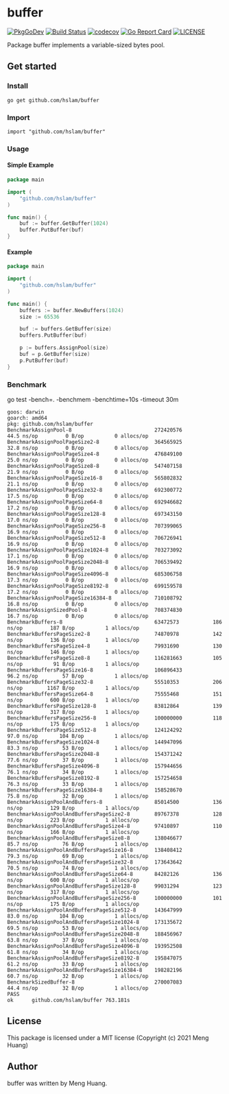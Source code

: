 # buffer
[![PkgGoDev](https://pkg.go.dev/badge/github.com/hslam/buffer)](https://pkg.go.dev/github.com/hslam/buffer)
[![Build Status](https://github.com/hslam/buffer/workflows/build/badge.svg)](https://github.com/hslam/buffer/actions)
[![codecov](https://codecov.io/gh/hslam/buffer/branch/master/graph/badge.svg)](https://codecov.io/gh/hslam/buffer)
[![Go Report Card](https://goreportcard.com/badge/github.com/hslam/buffer)](https://goreportcard.com/report/github.com/hslam/buffer)
[![LICENSE](https://img.shields.io/github/license/hslam/buffer.svg?style=flat-square)](https://github.com/hslam/buffer/blob/master/LICENSE)

Package buffer implements a variable-sized bytes pool.

## Get started

### Install
```
go get github.com/hslam/buffer
```
### Import
```
import "github.com/hslam/buffer"
```
### Usage
#### Simple Example
```go
package main

import (
	"github.com/hslam/buffer"
)

func main() {
	buf := buffer.GetBuffer(1024)
	buffer.PutBuffer(buf)
}
```

#### Example
```go
package main

import (
	"github.com/hslam/buffer"
)

func main() {
	buffers := buffer.NewBuffers(1024)
	size := 65536

	buf := buffers.GetBuffer(size)
	buffers.PutBuffer(buf)

	p := buffers.AssignPool(size)
	buf = p.GetBuffer(size)
	p.PutBuffer(buf)
}
```

### Benchmark
go test -bench=. -benchmem -benchtime=10s -timeout 30m
```
goos: darwin
goarch: amd64
pkg: github.com/hslam/buffer
BenchmarkAssignPool-8                          	272420576	        44.5 ns/op	       0 B/op	       0 allocs/op
BenchmarkAssignPoolPageSize2-8                 	364565925	        32.8 ns/op	       0 B/op	       0 allocs/op
BenchmarkAssignPoolPageSize4-8                 	476849100	        25.0 ns/op	       0 B/op	       0 allocs/op
BenchmarkAssignPoolPageSize8-8                 	547407158	        21.9 ns/op	       0 B/op	       0 allocs/op
BenchmarkAssignPoolPageSize16-8                	565802832	        21.1 ns/op	       0 B/op	       0 allocs/op
BenchmarkAssignPoolPageSize32-8                	692300772	        17.5 ns/op	       0 B/op	       0 allocs/op
BenchmarkAssignPoolPageSize64-8                	692946682	        17.2 ns/op	       0 B/op	       0 allocs/op
BenchmarkAssignPoolPageSize128-8               	697343150	        17.0 ns/op	       0 B/op	       0 allocs/op
BenchmarkAssignPoolPageSize256-8               	707399065	        16.9 ns/op	       0 B/op	       0 allocs/op
BenchmarkAssignPoolPageSize512-8               	706726941	        16.9 ns/op	       0 B/op	       0 allocs/op
BenchmarkAssignPoolPageSize1024-8              	703273092	        17.1 ns/op	       0 B/op	       0 allocs/op
BenchmarkAssignPoolPageSize2048-8              	706539492	        16.9 ns/op	       0 B/op	       0 allocs/op
BenchmarkAssignPoolPageSize4096-8              	685306758	        17.3 ns/op	       0 B/op	       0 allocs/op
BenchmarkAssignPoolPageSize8192-8              	699159578	        17.2 ns/op	       0 B/op	       0 allocs/op
BenchmarkAssignPoolPageSize16384-8             	710108792	        16.8 ns/op	       0 B/op	       0 allocs/op
BenchmarkAssignSizedPool-8                     	708374830	        16.7 ns/op	       0 B/op	       0 allocs/op
BenchmarkBuffers-8                             	63472573	       186 ns/op	     187 B/op	       1 allocs/op
BenchmarkBuffersPageSize2-8                    	74870978	       142 ns/op	     136 B/op	       1 allocs/op
BenchmarkBuffersPageSize4-8                    	79931690	       130 ns/op	     146 B/op	       1 allocs/op
BenchmarkBuffersPageSize8-8                    	116281663	       105 ns/op	      91 B/op	       1 allocs/op
BenchmarkBuffersPageSize16-8                   	106896433	        96.2 ns/op	      57 B/op	       1 allocs/op
BenchmarkBuffersPageSize32-8                   	55510353	       206 ns/op	    1167 B/op	       1 allocs/op
BenchmarkBuffersPageSize64-8                   	75555468	       151 ns/op	     600 B/op	       1 allocs/op
BenchmarkBuffersPageSize128-8                  	83812864	       139 ns/op	     317 B/op	       1 allocs/op
BenchmarkBuffersPageSize256-8                  	100000000	       118 ns/op	     175 B/op	       1 allocs/op
BenchmarkBuffersPageSize512-8                  	124124292	        97.0 ns/op	     104 B/op	       1 allocs/op
BenchmarkBuffersPageSize1024-8                 	144947096	        83.3 ns/op	      53 B/op	       1 allocs/op
BenchmarkBuffersPageSize2048-8                 	154371242	        77.6 ns/op	      37 B/op	       1 allocs/op
BenchmarkBuffersPageSize4096-8                 	157944656	        76.1 ns/op	      34 B/op	       1 allocs/op
BenchmarkBuffersPageSize8192-8                 	157254658	        76.3 ns/op	      33 B/op	       1 allocs/op
BenchmarkBuffersPageSize16384-8                	158528670	        75.8 ns/op	      32 B/op	       1 allocs/op
BenchmarkAssignPoolAndBuffers-8                	85014500	       136 ns/op	     129 B/op	       1 allocs/op
BenchmarkAssignPoolAndBuffersPageSize2-8       	89767378	       128 ns/op	     223 B/op	       1 allocs/op
BenchmarkAssignPoolAndBuffersPageSize4-8       	97410897	       110 ns/op	     166 B/op	       1 allocs/op
BenchmarkAssignPoolAndBuffersPageSize8-8       	138046677	        85.7 ns/op	      76 B/op	       1 allocs/op
BenchmarkAssignPoolAndBuffersPageSize16-8      	138408412	        79.3 ns/op	      69 B/op	       1 allocs/op
BenchmarkAssignPoolAndBuffersPageSize32-8      	173643642	        70.5 ns/op	      74 B/op	       1 allocs/op
BenchmarkAssignPoolAndBuffersPageSize64-8      	84282126	       136 ns/op	     600 B/op	       1 allocs/op
BenchmarkAssignPoolAndBuffersPageSize128-8     	99031294	       123 ns/op	     317 B/op	       1 allocs/op
BenchmarkAssignPoolAndBuffersPageSize256-8     	100000000	       101 ns/op	     175 B/op	       1 allocs/op
BenchmarkAssignPoolAndBuffersPageSize512-8     	143647999	        83.0 ns/op	     104 B/op	       1 allocs/op
BenchmarkAssignPoolAndBuffersPageSize1024-8    	173135672	        69.5 ns/op	      53 B/op	       1 allocs/op
BenchmarkAssignPoolAndBuffersPageSize2048-8    	188456967	        63.8 ns/op	      37 B/op	       1 allocs/op
BenchmarkAssignPoolAndBuffersPageSize4096-8    	193952508	        61.8 ns/op	      34 B/op	       1 allocs/op
BenchmarkAssignPoolAndBuffersPageSize8192-8    	195847075	        61.2 ns/op	      33 B/op	       1 allocs/op
BenchmarkAssignPoolAndBuffersPageSize16384-8   	198282196	        60.7 ns/op	      32 B/op	       1 allocs/op
BenchmarkSizedBuffer-8                         	270007083	        44.4 ns/op	      32 B/op	       1 allocs/op
PASS
ok  	github.com/hslam/buffer	763.181s
```

## License
This package is licensed under a MIT license (Copyright (c) 2021 Meng Huang)

## Author
buffer was written by Meng Huang.


